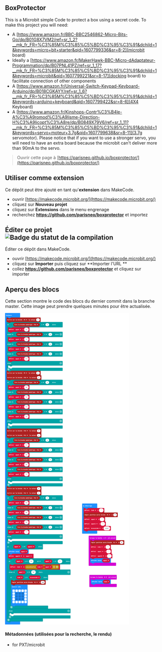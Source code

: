 ## BoxProtector
This is a Microbit simple Code to protect a box using a secret code.
To make this project you will need:
- A [https://www.amazon.fr/BBC-BBC2546862-Micro-Bits-Go/dp/B01G8X7VM2/ref=sr_1_2?__mk_fr_FR=%C3%85M%C3%85%C5%BD%C3%95%C3%91&dchild=1&keywords=micro+bit+starter&qid=1607799336&sr=8-2](microbit board)
- Ideally a [https://www.amazon.fr/MakerHawk-BBC-Micro-dAdaptateur-Programmation/dp/B07PNL41PZ/ref=sr_1_17?__mk_fr_FR=%C3%85M%C3%85%C5%BD%C3%95%C3%91&dchild=1&keywords=microbit&qid=1607799221&sr=8-17](docking board) to facilitate connection of other components
- A [https://www.amazon.fr/Universal-Switch-Keypad-Keyboard-Arduino/dp/B018CGKAYY/ref=sr_1_6?__mk_fr_FR=%C3%85M%C3%85%C5%BD%C3%95%C3%91&dchild=1&keywords=arduino+keyboard&qid=1607799422&sr=8-6](4X4 Keyboard)
- A [https://www.amazon.fr/Kinshops-Contr%C3%B4le-A%C3%A9romod%C3%A9lisme-Direction-H%C3%A9licopt%C3%A8re/dp/B0849X79V6/ref=sr_1_11?__mk_fr_FR=%C3%85M%C3%85%C5%BD%C3%95%C3%91&dchild=1&keywords=servo+moteur+3.7g&qid=1607799638&sr=8-11](3.7g servomotor). Please notice that if you want to use a stronger servo, you will need to have an extra board because the microbit can't deliver more than 90mA to the servo.



> Ouvrir cette page à [https://parisneo.github.io/boxprotector/](https://parisneo.github.io/boxprotector/)

## Utiliser comme extension

Ce dépôt peut être ajouté en tant qu'**extension** dans MakeCode.

* ouvrir [https://makecode.microbit.org/](https://makecode.microbit.org/)
* cliquez sur **Nouveau projet**
* cliquez sur **Extensions** dans le menu engrenage
* recherchez **https://github.com/parisneo/boxprotector** et importez

## Éditer ce projet ![Badge du statut de la compilation](https://github.com/parisneo/boxprotector/workflows/MakeCode/badge.svg)

Éditer ce dépôt dans MakeCode.

* ouvrir [https://makecode.microbit.org/](https://makecode.microbit.org/)
* cliquez sur **Importer** puis cliquez sur **Importer l'URL **
* collez **https://github.com/parisneo/boxprotector** et cliquez sur importer

## Aperçu des blocs

Cette section montre le code des blocs du dernier commit dans la branche master.
Cette image peut prendre quelques minutes pour être actualisée.

![Un rendu de la vue des blocs](https://github.com/parisneo/boxprotector/raw/master/.github/makecode/blocks.png)

#### Métadonnées (utilisées pour la recherche, le rendu)

* for PXT/microbit
<script src="https://makecode.com/gh-pages-embed.js"></script><script>makeCodeRender("{{ site.makecode.home_url }}", "{{ site.github.owner_name }}/{{ site.github.repository_name }}");</script>
